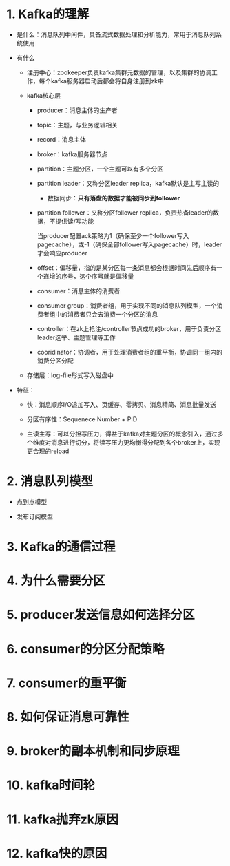 # 1. Kafka的理解

- 是什么：消息队列中间件，具备流式数据处理和分析能力，常用于消息队列系统使用

- 有什么

    - 注册中心：zookeeper负责kafka集群元数据的管理，以及集群的协调工作，每个kafka服务器启动后都会将自身注册到zk中

    - kafka核心层

        - producer：消息主体的生产者
        
        - topic：主题，与业务逻辑相关

        - record：消息主体

        - broker：kafka服务器节点

        - partition：主题分区，一个主题可以有多个分区

        - partition leader：又称分区leader replica，kafka默认是主写主读的

            - 数据同步：**只有落盘的数据才能被同步到follower**

        - partition follower：又称分区follower replica，负责热备leader的数据，不提供读/写功能
        
            当producer配置ack策略为1（确保至少一个follower写入pagecache），或-1（确保全部follower写入pagecache）时，leader才会响应producer

        - offset：偏移量，指的是某分区每一条消息都会根据时间先后顺序有一个递增的序号，这个序号就是偏移量

        - consumer：消息主体的消费者

        - consumer group：消费者组，用于实现不同的消息队列模型，一个消费者组中的消费者只会去消费一个分区的消息

        - controller：在zk上抢注/controller节点成功的broker，用于负责分区leader选举、主题管理等工作

        - cooridinator：协调者，用于处理消费者组的重平衡，协调同一组内的消费分区分配

    - 存储层：log-file形式写入磁盘中

- 特征：

    - 快：消息顺序I/O追加写入、页缓存、零拷贝、消息精简、消息批量发送

    - 分区有序性：Sequenece Number + PID

    - 主读主写：可以分担写压力，得益于kafka对主题分区的概念引入，通过多个维度对消息进行切分，将读写压力更均衡得分配到各个broker上，实现更合理的reload

# 2. 消息队列模型

- 点到点模型

- 发布订阅模型

# 3. Kafka的通信过程

# 4. 为什么需要分区

# 5. producer发送信息如何选择分区

# 6. consumer的分区分配策略

# 7. consumer的重平衡

# 8. 如何保证消息可靠性

# 9. broker的副本机制和同步原理

# 10. kafka时间轮

# 11. kafka抛弃zk原因

# 12. kafka快的原因
